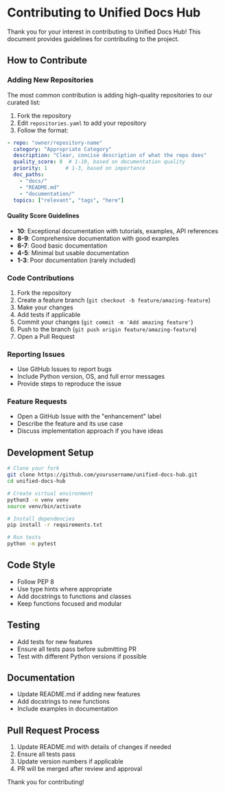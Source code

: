 # Contributing to Unified Docs Hub

Thank you for your interest in contributing to Unified Docs Hub! This document provides guidelines for contributing to the project.

## How to Contribute

### Adding New Repositories

The most common contribution is adding high-quality repositories to our curated list:

1. Fork the repository
2. Edit `repositories.yaml` to add your repository
3. Follow the format:

```yaml
- repo: "owner/repository-name"
  category: "Appropriate Category"
  description: "Clear, concise description of what the repo does"
  quality_score: 8  # 1-10, based on documentation quality
  priority: 1      # 1-3, based on importance
  doc_paths:
    - "docs/"
    - "README.md"
    - "documentation/"
  topics: ["relevant", "tags", "here"]
```

#### Quality Score Guidelines

- **10**: Exceptional documentation with tutorials, examples, API references
- **8-9**: Comprehensive documentation with good examples
- **6-7**: Good basic documentation
- **4-5**: Minimal but usable documentation
- **1-3**: Poor documentation (rarely included)

### Code Contributions

1. Fork the repository
2. Create a feature branch (`git checkout -b feature/amazing-feature`)
3. Make your changes
4. Add tests if applicable
5. Commit your changes (`git commit -m 'Add amazing feature'`)
6. Push to the branch (`git push origin feature/amazing-feature`)
7. Open a Pull Request

### Reporting Issues

- Use GitHub Issues to report bugs
- Include Python version, OS, and full error messages
- Provide steps to reproduce the issue

### Feature Requests

- Open a GitHub Issue with the "enhancement" label
- Describe the feature and its use case
- Discuss implementation approach if you have ideas

## Development Setup

```bash
# Clone your fork
git clone https://github.com/yourusername/unified-docs-hub.git
cd unified-docs-hub

# Create virtual environment
python3 -m venv venv
source venv/bin/activate

# Install dependencies
pip install -r requirements.txt

# Run tests
python -m pytest
```

## Code Style

- Follow PEP 8
- Use type hints where appropriate
- Add docstrings to functions and classes
- Keep functions focused and modular

## Testing

- Add tests for new features
- Ensure all tests pass before submitting PR
- Test with different Python versions if possible

## Documentation

- Update README.md if adding new features
- Add docstrings to new functions
- Include examples in documentation

## Pull Request Process

1. Update README.md with details of changes if needed
2. Ensure all tests pass
3. Update version numbers if applicable
4. PR will be merged after review and approval

Thank you for contributing!
